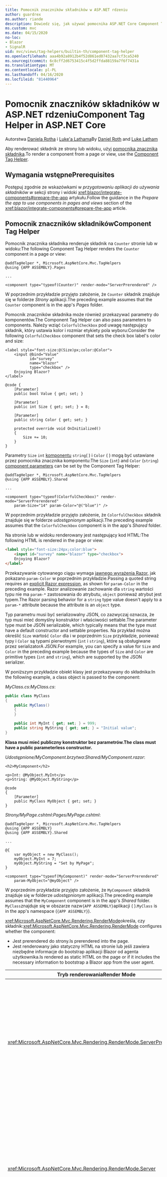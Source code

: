 ```yaml
---
title: Pomocnik znaczników składników w ASP.NET rdzeniu
author: guardrex
ms.author: riande
description: Dowiedz się, jak używać pomocnika ASP.NET Core Component Tag Helper do renderowania składników Razor na stronach i widokach.
ms.custom: mvc
ms.date: 04/15/2020
no-loc:
- Blazor
- SignalR
uid: mvc/views/tag-helpers/builtin-th/component-tag-helper
ms.openlocfilehash: aaa4b92a8912b4f52d861ed07432aa7cf3ca5240
ms.sourcegitcommit: 6c8cff2d6753415c4f5d2ffda88159a7f6f7431a
ms.translationtype: MT
ms.contentlocale: pl-PL
ms.lasthandoff: 04/16/2020
ms.locfileid: "81440964"
---
```

# <a name="component-tag-helper-in-aspnet-core"></a><span data-ttu-id="22361-103">Pomocnik znaczników składników w ASP.NET rdzeniu</span><span class="sxs-lookup"><span data-stu-id="22361-103">Component Tag Helper in ASP.NET Core</span></span>

<span data-ttu-id="22361-104">Autorstwa [Daniela Rotha](https://github.com/danroth27) i [Luke'a Lathama](https://github.com/guardrex)</span><span class="sxs-lookup"><span data-stu-id="22361-104">By [Daniel Roth](https://github.com/danroth27) and [Luke Latham](https://github.com/guardrex)</span></span>

<span data-ttu-id="22361-105">Aby renderować składnik ze strony lub widoku, użyj [pomocnika znacznika składnika](xref:Microsoft.AspNetCore.Mvc.TagHelpers.ComponentTagHelper).</span><span class="sxs-lookup"><span data-stu-id="22361-105">To render a component from a page or view, use the [Component Tag Helper](xref:Microsoft.AspNetCore.Mvc.TagHelpers.ComponentTagHelper).</span></span>

## <a name="prerequisites"></a><span data-ttu-id="22361-106">Wymagania wstępne</span><span class="sxs-lookup"><span data-stu-id="22361-106">Prerequisites</span></span>

<span data-ttu-id="22361-107">Postępuj zgodnie ze wskazówkami w *przygotowaniu aplikacji do używania składników w* sekcji strony i widoki <xref:blazor/integrate-components#prepare-the-app> artykułu.</span><span class="sxs-lookup"><span data-stu-id="22361-107">Follow the guidance in the *Prepare the app to use components in pages and views* section of the <xref:blazor/integrate-components#prepare-the-app> article.</span></span>

## <a name="component-tag-helper"></a><span data-ttu-id="22361-108">Pomocnik znaczników składników</span><span class="sxs-lookup"><span data-stu-id="22361-108">Component Tag Helper</span></span>

<span data-ttu-id="22361-109">Pomocnik znacznika składnika renderuje składnik na `Counter` stronie lub w widoku:</span><span class="sxs-lookup"><span data-stu-id="22361-109">The following Component Tag Helper renders the `Counter` component in a page or view:</span></span>

```cshtml
@addTagHelper *, Microsoft.AspNetCore.Mvc.TagHelpers
@using {APP ASSEMBLY}.Pages

...

<component type="typeof(Counter)" render-mode="ServerPrerendered" />
```

<span data-ttu-id="22361-110">W poprzednim przykładzie przyjęto założenie, że `Counter` składnik znajduje się w folderze *Strony* aplikacji.</span><span class="sxs-lookup"><span data-stu-id="22361-110">The preceding example assumes that the `Counter` component is in the app's *Pages* folder.</span></span>

<span data-ttu-id="22361-111">Pomocnik znaczników składnika może również przekazywać parametry do komponentów.</span><span class="sxs-lookup"><span data-stu-id="22361-111">The Component Tag Helper can also pass parameters to components.</span></span> <span data-ttu-id="22361-112">Należy wziąć `ColorfulCheckbox` pod uwagę następujący składnik, który ustawia kolor i rozmiar etykiety pola wyboru:</span><span class="sxs-lookup"><span data-stu-id="22361-112">Consider the following `ColorfulCheckbox` component that sets the check box label's color and size:</span></span>

```razor
<label style="font-size:@(Size)px;color:@Color">
    <input @bind="Value"
           id="survey" 
           name="blazor" 
           type="checkbox" />
    Enjoying Blazor?
</label>

@code {
    [Parameter]
    public bool Value { get; set; }

    [Parameter]
    public int Size { get; set; } = 8;

    [Parameter]
    public string Color { get; set; }

    protected override void OnInitialized()
    {
        Size += 10;
    }
}
```

<span data-ttu-id="22361-113">Parametry `Size` `int` [komponentu](xref:blazor/components#component-parameters) `string`( ) i `Color` ( ) mogą być ustawiane przez pomocnika znacznika komponentu:</span><span class="sxs-lookup"><span data-stu-id="22361-113">The `Size` (`int`) and `Color` (`string`) [component parameters](xref:blazor/components#component-parameters) can be set by the Component Tag Helper:</span></span>

```cshtml
@addTagHelper *, Microsoft.AspNetCore.Mvc.TagHelpers
@using {APP ASSEMBLY}.Shared

...

<component type="typeof(ColorfulCheckbox)" render-mode="ServerPrerendered" 
    param-Size="14" param-Color="@("blue")" />
```

<span data-ttu-id="22361-114">W poprzednim przykładzie przyjęto założenie, że `ColorfulCheckbox` składnik znajduje się w folderze *udostępnionym* aplikacji.</span><span class="sxs-lookup"><span data-stu-id="22361-114">The preceding example assumes that the `ColorfulCheckbox` component is in the app's *Shared* folder.</span></span>

<span data-ttu-id="22361-115">Na stronie lub w widoku renderowany jest następujący kod HTML:</span><span class="sxs-lookup"><span data-stu-id="22361-115">The following HTML is rendered in the page or view:</span></span>

```html
<label style="font-size:24px;color:blue">
    <input id="survey" name="blazor" type="checkbox">
    Enjoying Blazor?
</label>
```

<span data-ttu-id="22361-116">Przekazywanie cytowanego ciągu wymaga [jawnego wyrażenia Razor](xref:mvc/views/razor#explicit-razor-expressions), jak pokazano `param-Color` w poprzednim przykładzie.</span><span class="sxs-lookup"><span data-stu-id="22361-116">Passing a quoted string requires an [explicit Razor expression](xref:mvc/views/razor#explicit-razor-expressions), as shown for `param-Color` in the preceding example.</span></span> <span data-ttu-id="22361-117">Razor analizowanie zachowanie dla `string` wartości typu nie ma `param-*` zastosowania do atrybutu, `object` ponieważ atrybut jest typem.</span><span class="sxs-lookup"><span data-stu-id="22361-117">The Razor parsing behavior for a `string` type value doesn't apply to a `param-*` attribute because the attribute is an `object` type.</span></span>

<span data-ttu-id="22361-118">Typ parametru musi być serializowalny JSON, co zazwyczaj oznacza, że typ musi mieć domyślny konstruktor i właściwości settable.</span><span class="sxs-lookup"><span data-stu-id="22361-118">The parameter type must be JSON serializable, which typically means that the type must have a default constructor and settable properties.</span></span> <span data-ttu-id="22361-119">Na przykład można określić `Size` wartość `Color` dla i w poprzednim `Size` przykładzie, ponieważ typy i `Color` są typami pierwotnymi (`int` i `string`), które są obsługiwane przez serializatorA JSON.</span><span class="sxs-lookup"><span data-stu-id="22361-119">For example, you can specify a value for `Size` and `Color` in the preceding example because the types of `Size` and `Color` are primitive types (`int` and `string`), which are supported by the JSON serializer.</span></span>

<span data-ttu-id="22361-120">W poniższym przykładzie obiekt klasy jest przekazywany do składnika:</span><span class="sxs-lookup"><span data-stu-id="22361-120">In the following example, a class object is passed to the component:</span></span>

<span data-ttu-id="22361-121">*MyClass.cs:*</span><span class="sxs-lookup"><span data-stu-id="22361-121">*MyClass.cs*:</span></span>

```csharp
public class MyClass
{
    public MyClass()
    {
    }

    public int MyInt { get; set; } = 999;
    public string MyString { get; set; } = "Initial value";
}
```

<span data-ttu-id="22361-122">**Klasa musi mieć publiczny konstruktor bez parametrów.**</span><span class="sxs-lookup"><span data-stu-id="22361-122">**The class must have a public parameterless constructor.**</span></span>

<span data-ttu-id="22361-123">*Udostępnione/MyComponent.brzytwa*:</span><span class="sxs-lookup"><span data-stu-id="22361-123">*Shared/MyComponent.razor*:</span></span>

```razor
<h2>MyComponent</h2>

<p>Int: @MyObject.MyInt</p>
<p>String: @MyObject.MyString</p>

@code
{
    [Parameter]
    public MyClass MyObject { get; set; }
}
```

<span data-ttu-id="22361-124">*Strony/MyPage.cshtml*:</span><span class="sxs-lookup"><span data-stu-id="22361-124">*Pages/MyPage.cshtml*:</span></span>

```cshtml
@addTagHelper *, Microsoft.AspNetCore.Mvc.TagHelpers
@using {APP ASSEMBLY}
@using {APP ASSEMBLY}.Shared

...

@{
    var myObject = new MyClass();
    myObject.MyInt = 7;
    myObject.MyString = "Set by MyPage";
}

<component type="typeof(MyComponent)" render-mode="ServerPrerendered" 
    param-MyObject="@myObject" />
```

<span data-ttu-id="22361-125">W poprzednim przykładzie przyjęto założenie, że `MyComponent` składnik znajduje się w folderze *udostępnionym* aplikacji.</span><span class="sxs-lookup"><span data-stu-id="22361-125">The preceding example assumes that the `MyComponent` component is in the app's *Shared* folder.</span></span> <span data-ttu-id="22361-126">`MyClass`znajduje się w obszarze nazw`{APP ASSEMBLY}`aplikacji ( ).</span><span class="sxs-lookup"><span data-stu-id="22361-126">`MyClass` is in the app's namespace (`{APP ASSEMBLY}`).</span></span>

<span data-ttu-id="22361-127"><xref:Microsoft.AspNetCore.Mvc.Rendering.RenderMode>określa, czy składnik:</span><span class="sxs-lookup"><span data-stu-id="22361-127"><xref:Microsoft.AspNetCore.Mvc.Rendering.RenderMode> configures whether the component:</span></span>

* <span data-ttu-id="22361-128">Jest prerendered do strony.</span><span class="sxs-lookup"><span data-stu-id="22361-128">Is prerendered into the page.</span></span>
* <span data-ttu-id="22361-129">Jest renderowany jako statyczny HTML na stronie lub jeśli zawiera niezbędne informacje do bootstrap aplikacji Blazor od agenta użytkownika.</span><span class="sxs-lookup"><span data-stu-id="22361-129">Is rendered as static HTML on the page or if it includes the necessary information to bootstrap a Blazor app from the user agent.</span></span>

| <span data-ttu-id="22361-130">Tryb renderowania</span><span class="sxs-lookup"><span data-stu-id="22361-130">Render Mode</span></span> | <span data-ttu-id="22361-131">Opis</span><span class="sxs-lookup"><span data-stu-id="22361-131">Description</span></span> |
| ----------- | ----------- |
| <xref:Microsoft.AspNetCore.Mvc.Rendering.RenderMode.ServerPrerendered> | <span data-ttu-id="22361-132">Renderuje składnik do statycznego kodu HTML Blazor i zawiera znacznik aplikacji serwera.</span><span class="sxs-lookup"><span data-stu-id="22361-132">Renders the component into static HTML and includes a marker for a Blazor Server app.</span></span> <span data-ttu-id="22361-133">Po uruchomieniu agenta użytkownika ten znacznik jest używany Blazor do uruchamiania aplikacji.</span><span class="sxs-lookup"><span data-stu-id="22361-133">When the user-agent starts, this marker is used to bootstrap a Blazor app.</span></span> |
| <xref:Microsoft.AspNetCore.Mvc.Rendering.RenderMode.Server> | <span data-ttu-id="22361-134">Renderuje znacznik aplikacji Blazor serwera.</span><span class="sxs-lookup"><span data-stu-id="22361-134">Renders a marker for a Blazor Server app.</span></span> <span data-ttu-id="22361-135">Dane wyjściowe ze składnika nie są uwzględniane.</span><span class="sxs-lookup"><span data-stu-id="22361-135">Output from the component isn't included.</span></span> <span data-ttu-id="22361-136">Po uruchomieniu agenta użytkownika ten znacznik jest używany Blazor do uruchamiania aplikacji.</span><span class="sxs-lookup"><span data-stu-id="22361-136">When the user-agent starts, this marker is used to bootstrap a Blazor app.</span></span> |
| <xref:Microsoft.AspNetCore.Mvc.Rendering.RenderMode.Static> | <span data-ttu-id="22361-137">Renderuje składnik do statycznego kodu HTML.</span><span class="sxs-lookup"><span data-stu-id="22361-137">Renders the component into static HTML.</span></span> |

<span data-ttu-id="22361-138">Podczas gdy strony i widoki mogą używać składników, odwrotność nie jest prawdziwa.</span><span class="sxs-lookup"><span data-stu-id="22361-138">While pages and views can use components, the converse isn't true.</span></span> <span data-ttu-id="22361-139">Składniki nie mogą używać funkcji specyficznych dla widoku i strony, takich jak widoki częściowe i sekcje.</span><span class="sxs-lookup"><span data-stu-id="22361-139">Components can't use view- and page-specific features, such as partial views and sections.</span></span> <span data-ttu-id="22361-140">Aby użyć logiki z widoku częściowego w komponencie, należy uwzględnić logikę widoku częściowego w składniku.</span><span class="sxs-lookup"><span data-stu-id="22361-140">To use logic from a partial view in a component, factor out the partial view logic into a component.</span></span>

<span data-ttu-id="22361-141">Renderowanie składników serwera ze statycznej strony HTML nie jest obsługiwane.</span><span class="sxs-lookup"><span data-stu-id="22361-141">Rendering server components from a static HTML page isn't supported.</span></span>

## <a name="additional-resources"></a><span data-ttu-id="22361-142">Zasoby dodatkowe</span><span class="sxs-lookup"><span data-stu-id="22361-142">Additional resources</span></span>

* <xref:Microsoft.AspNetCore.Mvc.TagHelpers.ComponentTagHelper>
* <xref:mvc/views/tag-helpers/intro>
* <xref:blazor/components>
